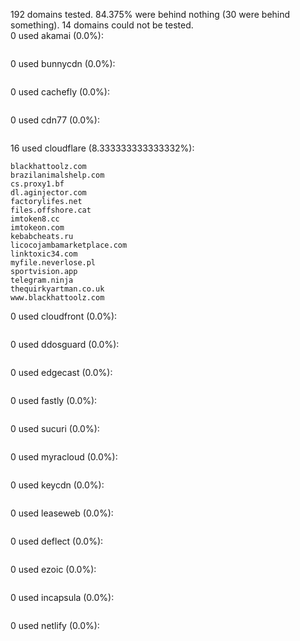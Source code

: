 192 domains tested. 84.375% were behind nothing (30 were behind something). 14 domains could not be tested.<br>
0 used akamai (0.0%):
```

```

0 used bunnycdn (0.0%):
```

```

0 used cachefly (0.0%):
```

```

0 used cdn77 (0.0%):
```

```

16 used cloudflare (8.333333333333332%):
```
blackhattoolz.com
brazilanimalshelp.com
cs.proxy1.bf
dl.aginjector.com
factorylifes.net
files.offshore.cat
imtoken8.cc
imtokeon.com
kebabcheats.ru
licocojambamarketplace.com
linktoxic34.com
myfile.neverlose.pl
sportvision.app
telegram.ninja
thequirkyartman.co.uk
www.blackhattoolz.com
```

0 used cloudfront (0.0%):
```

```

0 used ddosguard (0.0%):
```

```

0 used edgecast (0.0%):
```

```

0 used fastly (0.0%):
```

```

0 used sucuri (0.0%):
```

```

0 used myracloud (0.0%):
```

```

0 used keycdn (0.0%):
```

```

0 used leaseweb (0.0%):
```

```

0 used deflect (0.0%):
```

```

0 used ezoic (0.0%):
```

```

0 used incapsula (0.0%):
```

```

0 used netlify (0.0%):
```

```
